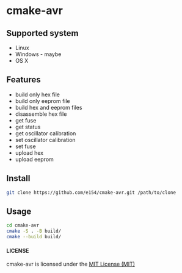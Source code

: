 # cmake-avr

## Supported system

- Linux
- Windows - maybe
- OS X

## Features

- build only hex file
- build only eeprom file
- build hex and eeprom files
- disassemble hex file
- get fuse
- get status
- get oscillator calibration
- set oscillator calibration
- set fuse
- upload hex
- upload eeprom
    
## Install

```sh
git clone https://github.com/e154/cmake-avr.git /path/to/clone   
```

## Usage

```bash
cd cmake-avr
cmake -S . -B build/
cmake --build build/
```

#### LICENSE

cmake-avr is licensed under the [MIT License (MIT)](./LICENSE.md)
